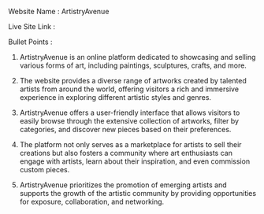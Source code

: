 Website Name : ArtistryAvenue 

Live Site Link : 


Bullet Points : 

1. ArtistryAvenue is an online platform dedicated to showcasing and selling various forms of art, including paintings, sculptures, crafts, and more.

2. The website provides a diverse range of artworks created by talented artists from around the world, offering visitors a rich and immersive experience in exploring different artistic styles and genres.

3. ArtistryAvenue offers a user-friendly interface that allows visitors to easily browse through the extensive collection of artworks, filter by categories, and discover new pieces based on their preferences.

4. The platform not only serves as a marketplace for artists to sell their creations but also fosters a community where art enthusiasts can engage with artists, learn about their inspiration, and even commission custom pieces.

5. ArtistryAvenue prioritizes the promotion of emerging artists and supports the growth of the artistic community by providing opportunities for exposure, collaboration, and networking.

